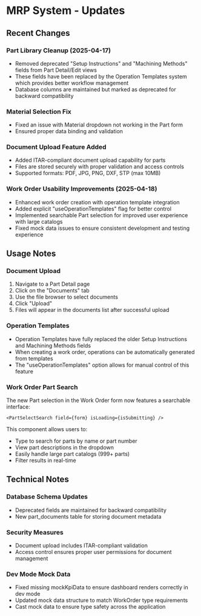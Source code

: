 
# MRP System - Updates

## Recent Changes

### Part Library Cleanup (2025-04-17)
- Removed deprecated "Setup Instructions" and "Machining Methods" fields from Part Detail/Edit views
- These fields have been replaced by the Operation Templates system which provides better workflow management
- Database columns are maintained but marked as deprecated for backward compatibility

### Material Selection Fix
- Fixed an issue with Material dropdown not working in the Part form
- Ensured proper data binding and validation

### Document Upload Feature Added
- Added ITAR-compliant document upload capability for parts
- Files are stored securely with proper validation and access controls
- Supported formats: PDF, JPG, PNG, DXF, STP (max 10MB)

### Work Order Usability Improvements (2025-04-18)
- Enhanced work order creation with operation template integration
- Added explicit "useOperationTemplates" flag for better control
- Implemented searchable Part selection for improved user experience with large catalogs
- Fixed mock data issues to ensure consistent development and testing experience

## Usage Notes

### Document Upload
1. Navigate to a Part Detail page
2. Click on the "Documents" tab
3. Use the file browser to select documents
4. Click "Upload"
5. Files will appear in the documents list after successful upload

### Operation Templates
- Operation Templates have fully replaced the older Setup Instructions and Machining Methods fields
- When creating a work order, operations can be automatically generated from templates
- The "useOperationTemplates" option allows for manual control of this feature

### Work Order Part Search
The new Part selection in the Work Order form now features a searchable interface:
```tsx
<PartSelectSearch field={form} isLoading={isSubmitting} />
```
This component allows users to:
- Type to search for parts by name or part number
- View part descriptions in the dropdown
- Easily handle large part catalogs (999+ parts)
- Filter results in real-time

## Technical Notes

### Database Schema Updates
- Deprecated fields are maintained for backward compatibility
- New part_documents table for storing document metadata

### Security Measures
- Document upload includes ITAR-compliant validation
- Access control ensures proper user permissions for document management

### Dev Mode Mock Data
- Fixed missing mockKpiData to ensure dashboard renders correctly in dev mode
- Updated mock data structure to match WorkOrder type requirements
- Cast mock data to ensure type safety across the application

